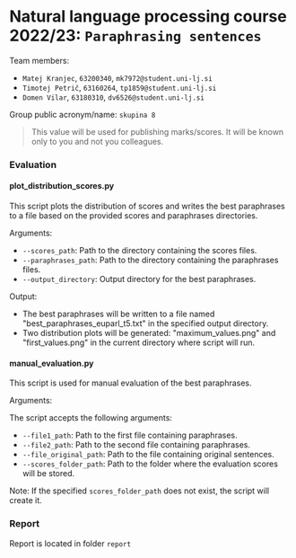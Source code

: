 # Natural language processing course 2022/23: `Paraphrasing sentences`

Team members:

- `Matej Kranjec`, `63200340`, `mk7972@student.uni-lj.si`
- `Timotej Petrič`, `63160264`, `tp1859@student.uni-lj.si`
- `Domen Vilar`, `63180310`, `dv6526@student.uni-lj.si`

Group public acronym/name: `skupina 8`

> This value will be used for publishing marks/scores. It will be known only to you and not you colleagues.

### Evaluation

#### plot_distribution_scores.py

This script plots the distribution of scores and writes the best paraphrases to a file based on the provided scores and paraphrases directories.

Arguments:

- `--scores_path`: Path to the directory containing the scores files.
- `--paraphrases_path`: Path to the directory containing the paraphrases files.
- `--output_directory`: Output directory for the best paraphrases.

<!-- The script can be run on an HPC system using the following command:

~~~
srun -n1 -N1 -c8 -G1 --mem=32G --time=1-00:00 --preserve-env --pty --partition=gpu singularity exec --nv /d/hpc/projects/FRI/tp1859/nlp_project8/lma/containers/hf.sif python3 plot_distribution_scores.py --scores_path <scores_directory> --paraphrases_path <paraphrases_directory> --output_directory <output_directory>
~~~

-->

Output:

- The best paraphrases will be written to a file named "best_paraphrases_euparl_t5.txt" in the specified output directory.
- Two distribution plots will be generated: "maximum_values.png" and "first_values.png" in the current directory where script will run.

#### manual_evaluation.py

This script is used for manual evaluation of the best paraphrases.

Arguments:

The script accepts the following arguments:

- `--file1_path`: Path to the first file containing paraphrases.
- `--file2_path`: Path to the second file containing paraphrases.
- `--file_original_path`: Path to the file containing original sentences.
- `--scores_folder_path`: Path to the folder where the evaluation scores will be stored.

Note: If the specified `scores_folder_path` does not exist, the script will create it.

### Report

Report is located in folder `report`
